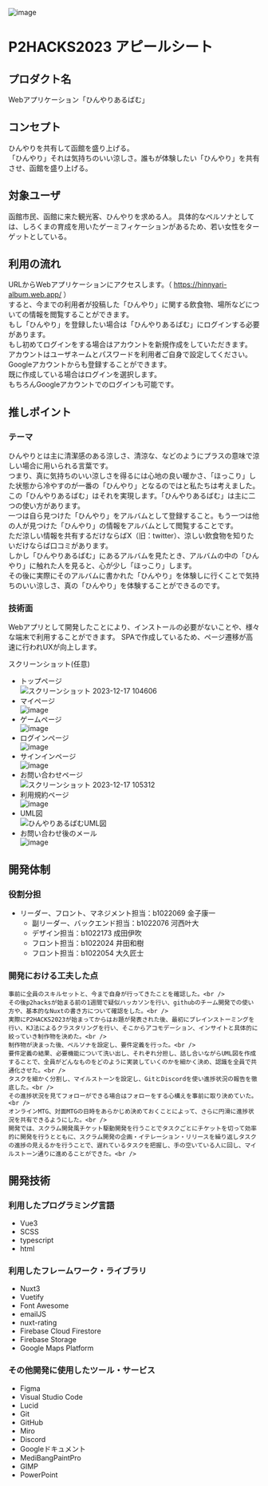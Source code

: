 ![image](https://github.com/p2hacks2023/pre-03/assets/118804479/9e8f6e48-4ac1-4c37-9b0d-a041d56efdb6)
# P2HACKS2023 アピールシート 

## プロダクト名  
Webアプリケーション「ひんやりあるばむ」

## コンセプト  
ひんやりを共有して函館を盛り上げる。 <br /> 
「ひんやり」それは気持ちのいい涼しさ。誰もが体験したい「ひんやり」を共有させ、函館を盛り上げる。


## 対象ユーザ  
函館市民、函館に来た観光客、ひんやりを求める人。
具体的なペルソナとしては、しろくまの育成を用いたゲーミフィケーションがあるため、若い女性をターゲットとしている。

## 利用の流れ  
URLからWebアプリケーションにアクセスします。（ https://hinnyari-album.web.app/ ）<br />
すると、今までの利用者が投稿した「ひんやり」に関する飲食物、場所などについての情報を閲覧することができます。<br />
もし「ひんやり」を登録したい場合は「ひんやりあるばむ」にログインする必要があります。<br />
もし初めてログインをする場合はアカウントを新規作成をしていただきます。<br />
アカウントはユーザネームとパスワードを利用者ご自身で設定してください。<br />
Googleアカウントからも登録することができます。 <br />
既に作成している場合はログインを選択します。<br />
もちろんGoogleアカウントでのログインも可能です。

## 推しポイント  
### テーマ
ひんやりとは主に清潔感のある涼しさ、清涼な、などのようにプラスの意味で涼しい場合に用いられる言葉です。<br />
つまり、真に気持ちのいい涼しさを得るには心地の良い暖かさ、「ほっこり」した状態から冷やすのが一番の「ひんやり」となるのではと私たちは考えました。<br />
この「ひんやりあるばむ」はそれを実現します。「ひんやりあるばむ」は主に二つの使い方があります。<br />
一つは自ら見つけた「ひんやり」をアルバムとして登録すること。もう一つは他の人が見つけた「ひんやり」の情報をアルバムとして閲覧することです。<br />
ただ涼しい情報を共有するだけならばX（旧：twitter）、涼しい飲食物を知りたいだけならば口コミがあります。<br />
しかし「ひんやりあるばむ」にあるアルバムを見たとき、アルバムの中の「ひんやり」に触れた人を見ると、心が少し「ほっこり」します。<br />
その後に実際にそのアルバムに書かれた「ひんやり」を体験しに行くことで気持ちのいい涼しさ、真の「ひんやり」を体験することができるのです。
### 技術面
Webアプリとして開発したことにより、インストールの必要がないことや、様々な端末で利用することができます。
SPAで作成しているため、ページ遷移が高速に行われUXが向上します。


スクリーンショット(任意)  
- トップページ
<br />![スクリーンショット 2023-12-17 104606](https://github.com/p2hacks2023/pre-03/assets/118804479/490b9f8a-621f-4687-aec6-1a662bdb465a)
- マイページ
<br />![image](https://github.com/p2hacks2023/pre-03/assets/118804479/1a8d16f5-a147-4bba-a3cf-7f5d954ffd62)
- ゲームページ
<br />![image](https://github.com/p2hacks2023/pre-03/assets/118804479/50a2543e-15f2-4f7e-9082-001f77356a3e)
- ログインページ
<br />![image](https://github.com/p2hacks2023/pre-03/assets/118804479/b5c9aa6b-1bdd-461d-b1c0-571be9a4ea6f)
- サインインページ
<br />![image](https://github.com/p2hacks2023/pre-03/assets/118804479/efb3ccaf-3231-496e-8d22-ff98f7a15a93)
- お問い合わせページ
<br />![スクリーンショット 2023-12-17 105312](https://github.com/p2hacks2023/pre-03/assets/118804479/fcb5df07-10fe-420f-8559-884efc9e7018)
- 利用規約ページ
<br />![image](https://github.com/p2hacks2023/pre-03/assets/118804479/b1ebeae9-e8bb-4013-8450-4ca3faea8665)
- UML図
<br />![ひんやりあるばむUML図](https://github.com/p2hacks2023/post-03/assets/120097886/495d32fa-cc46-46d2-8155-2ab1f5594688)
- お問い合わせ後のメール
<br />![image](https://github.com/p2hacks2023/pre-03/assets/118804479/1b994ccf-62bc-43f3-ab82-1033d8e7cc67)





## 開発体制  

### 役割分担  
- リーダー、フロント、マネジメント担当：b1022069 金子康一
    - 副リーダー、バックエンド担当：b1022076 河西叶大
    - デザイン担当：b1022173 成田伊吹
    - フロント担当：b1022024 井田和樹
    - フロント担当：b1022054 大久匠士　

### 開発における工夫した点  
    事前に全員のスキルセットと、今まで自身が行ってきたことを確認した。<br />
    その後p2hacksが始まる前の1週間で疑似ハッカソンを行い、githubのチーム開発での使い方や、基本的なNuxtの書き方について確認をした。<br />
    実際にP2HACKS2023が始まってからはお題が発表された後、最初にブレインストーミングを行い、KJ法によるクラスタリングを行い、そこからアコモデーション、インサイトと具体的に絞っていき制作物を決めた。<br />
    制作物が決まった後、ペルソナを設定し、要件定義を行った。<br />
    要件定義の結果、必要機能について洗い出し、それぞれ分担し、話し合いながらUML図を作成することで、全員がどんなものをどのように実装していくのかを細かく決め、認識を全員で共通化させた。<br />
    タスクを細かく分割し、マイルストーンを設定し、GitとDiscordを使い進捗状況の報告を徹底した。<br />
    その進捗状況を見てフォローができる場合はフォローをする心構えを事前に取り決めていた。<br />
    オンラインMTG、対面MTGの日時をあらかじめ決めておくことによって、さらに円滑に進捗状況を共有できるようにした。<br />
    開発では、スクラム開発風チケット駆動開発を行うことでタスクごとにチケットを切って効率的に開発を行うとともに、スクラム開発の企画・イテレーション・リリースを繰り返しタスクの進捗の見えるかを行うことで、遅れているタスクを把握し、手の空いている人に回し、マイルストーン通りに進めることができた。<br />

## 開発技術 

### 利用したプログラミング言語  
- Vue3
- SCSS
- typescript
- html

### 利用したフレームワーク・ライブラリ  
- Nuxt3
- Vuetify
- Font Awesome
- emailJS
- nuxt-rating
- Firebase Cloud Firestore
- Firebase Storage
- Google Maps Platform

### その他開発に使用したツール・サービス
- Figma
- Visual Studio Code
- Lucid
- Git
- GitHub
- Miro
- Discord
- Googleドキュメント
- MediBangPaintPro
- GIMP
- PowerPoint
